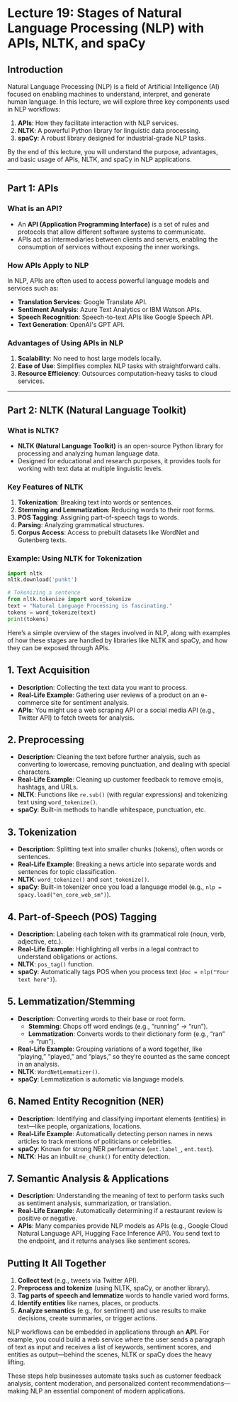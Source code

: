 <!--
Version: 1.0.0
Release Date: 2025-01-09
Description: Initial release
-->

# Lecture 19: Stages of Natural Language Processing (NLP) with APIs, NLTK, and spaCy


## Introduction

Natural Language Processing (NLP) is a field of Artificial Intelligence (AI) focused on enabling machines to understand, interpret, and generate human language. In this lecture, we will explore three key components used in NLP workflows:

1. **APIs**: How they facilitate interaction with NLP services.
2. **NLTK**: A powerful Python library for linguistic data processing.
3. **spaCy**: A robust library designed for industrial-grade NLP tasks.

By the end of this lecture, you will understand the purpose, advantages, and basic usage of APIs, NLTK, and spaCy in NLP applications.

---


## Part 1: APIs

### What is an API?
- An **API (Application Programming Interface)** is a set of rules and protocols that allow different software systems to communicate.
- APIs act as intermediaries between clients and servers, enabling the consumption of services without exposing the inner workings.

### How APIs Apply to NLP
In NLP, APIs are often used to access powerful language models and services such as:
- **Translation Services**: Google Translate API.
- **Sentiment Analysis**: Azure Text Analytics or IBM Watson APIs.
- **Speech Recognition**: Speech-to-text APIs like Google Speech API.
- **Text Generation**: OpenAI's GPT API.

### Advantages of Using APIs in NLP
1. **Scalability**: No need to host large models locally.
2. **Ease of Use**: Simplifies complex NLP tasks with straightforward calls.
3. **Resource Efficiency**: Outsources computation-heavy tasks to cloud services.

---


## Part 2: NLTK (Natural Language Toolkit)

### What is NLTK?
- **NLTK (Natural Language Toolkit)** is an open-source Python library for processing and analyzing human language data.
- Designed for educational and research purposes, it provides tools for working with text data at multiple linguistic levels.

### Key Features of NLTK
1. **Tokenization**: Breaking text into words or sentences.
2. **Stemming and Lemmatization**: Reducing words to their root forms.
3. **POS Tagging**: Assigning part-of-speech tags to words.
4. **Parsing**: Analyzing grammatical structures.
5. **Corpus Access**: Access to prebuilt datasets like WordNet and Gutenberg texts.

### Example: Using NLTK for Tokenization
```python
import nltk
nltk.download('punkt')

# Tokenizing a sentence
from nltk.tokenize import word_tokenize
text = "Natural Language Processing is fascinating."
tokens = word_tokenize(text)
print(tokens)
```

Here’s a simple overview of the stages involved in NLP, along with examples of how these stages are handled by libraries like NLTK and spaCy, and how they can be exposed through APIs.

## 1. Text Acquisition

- **Description**: Collecting the text data you want to process.
- **Real-Life Example**: Gathering user reviews of a product on an e-commerce site for sentiment analysis.
- **APIs**: You might use a web scraping API or a social media API (e.g., Twitter API) to fetch tweets for analysis.

## 2. Preprocessing

- **Description**: Cleaning the text before further analysis, such as converting to lowercase, removing punctuation, and dealing with special characters.
- **Real-Life Example**: Cleaning up customer feedback to remove emojis, hashtags, and URLs.
- **NLTK**: Functions like `re.sub()` (with regular expressions) and tokenizing text using `word_tokenize()`.
- **spaCy**: Built-in methods to handle whitespace, punctuation, etc.

## 3. Tokenization

- **Description**: Splitting text into smaller chunks (tokens), often words or sentences.
- **Real-Life Example**: Breaking a news article into separate words and sentences for topic classification.
- **NLTK**: `word_tokenize()` and `sent_tokenize()`.
- **spaCy**: Built-in tokenizer once you load a language model (e.g., `nlp = spacy.load("en_core_web_sm")`).

## 4. Part-of-Speech (POS) Tagging

- **Description**: Labeling each token with its grammatical role (noun, verb, adjective, etc.).
- **Real-Life Example**: Highlighting all verbs in a legal contract to understand obligations or actions.
- **NLTK**: `pos_tag()` function.
- **spaCy**: Automatically tags POS when you process text (`doc = nlp("Your text here")`).

## 5. Lemmatization/Stemming

- **Description**: Converting words to their base or root form.
  - **Stemming**: Chops off word endings (e.g., “running” → “run”).
  - **Lemmatization**: Converts words to their dictionary form (e.g., “ran” → “run”).
- **Real-Life Example**: Grouping variations of a word together, like “playing,” “played,” and “plays,” so they’re counted as the same concept in an analysis.
- **NLTK**: `WordNetLemmatizer()`.
- **spaCy**: Lemmatization is automatic via language models.

## 6. Named Entity Recognition (NER)

- **Description**: Identifying and classifying important elements (entities) in text—like people, organizations, locations.
- **Real-Life Example**: Automatically detecting person names in news articles to track mentions of politicians or celebrities.
- **spaCy**: Known for strong NER performance (`ent.label_`, `ent.text`).
- **NLTK**: Has an inbuilt `ne_chunk()` for entity detection.

## 7. Semantic Analysis & Applications

- **Description**: Understanding the meaning of text to perform tasks such as sentiment analysis, summarization, or translation.
- **Real-Life Example**: Automatically determining if a restaurant review is positive or negative.
- **APIs**: Many companies provide NLP models as APIs (e.g., Google Cloud Natural Language API, Hugging Face Inference API). You send text to the endpoint, and it returns analyses like sentiment scores.

## Putting It All Together

1. **Collect text** (e.g., tweets via Twitter API).
2. **Preprocess and tokenize** (using NLTK, spaCy, or another library).
3. **Tag parts of speech and lemmatize** words to handle varied word forms.
4. **Identify entities** like names, places, or products.
5. **Analyze semantics** (e.g., for sentiment) and use results to make decisions, create summaries, or trigger actions.

NLP workflows can be embedded in applications through an **API**. For example, you could build a web service where the user sends a paragraph of text as input and receives a list of keywords, sentiment scores, and entities as output—behind the scenes, NLTK or spaCy does the heavy lifting.

These steps help businesses automate tasks such as customer feedback analysis, content moderation, and personalized content recommendations—making NLP an essential component of modern applications.

